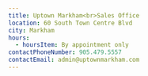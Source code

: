 ```yaml
---
title: Uptown Markham<br>Sales Office
location: 60 South Town Centre Blvd
city: Markham
hours:
  - hoursItem: By appointment only
contactPhoneNumber: 905.479.5557
contactEmail: admin@uptownmarkham.com
---
```


